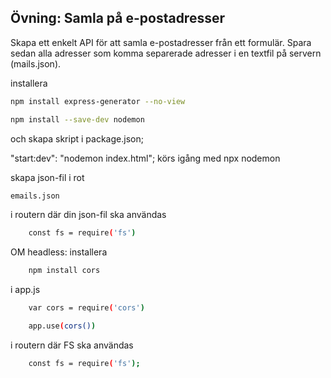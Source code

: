 ## Övning: Samla på e-postadresser

Skapa ett enkelt API för att samla e-postadresser från ett formulär. Spara sedan alla adresser som komma separerade adresser i en textfil på servern (mails.json).

installera
```bash
npm install express-generator --no-view
```

```bash
npm install --save-dev nodemon
```

och skapa skript i package.json;

"start:dev": "nodemon index.html";
körs igång med npx nodemon


skapa json-fil i rot
```bash
emails.json
```

i routern där din json-fil ska användas
```bash
    const fs = require('fs')
```

OM headless:
installera
```bash
    npm install cors
```

i app.js
```bash
    var cors = require('cors')
```
```bash
    app.use(cors())
```

i routern där FS ska användas
```bash
    const fs = require('fs');
```